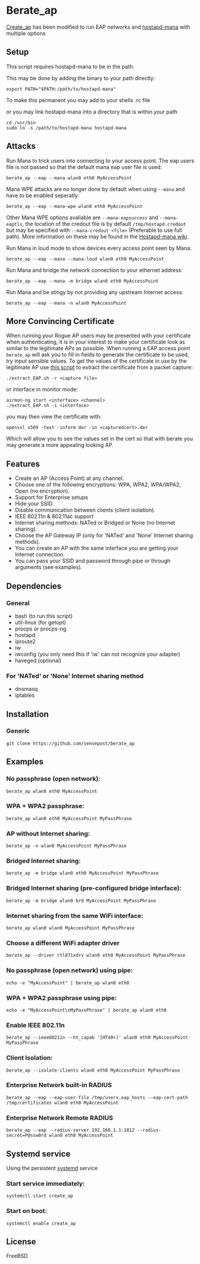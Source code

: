 # Berate_ap 
[Create_ap](https://github.com/oblique/create_ap) has been modified to run EAP networks and [hostapd-mana](https://github.com/sensepost/hostapd-mana) with multiple options

## Setup
This script requires hostapd-mana to be in the path.

This may be done by adding the binary to your path directly:
```
export PATH="$PATH:/path/to/hostapd-mana"
```
To make this permanent you may add to your shells .rc file

or you may link hostapd-mana into a directory that is within your path
```
cd /usr/bin
sudo ln -s /path/to/hostapd-mana hostapd-mana
```

## Attacks

Run Mana to trick users into connecting to your access point. The eap users file is not passed so that the default mana eap user file is used: 

    berate_ap --eap --mana wlan0 eth0 MyAccessPoint 
    
Mana WPE attacks are no longer done by default when using `--mana` and have to be enabled seperatly:

    berate_ap --eap --mana-wpe wlan0 eth0 MyAccessPoint
    
Other Mana WPE options avaliable are `--mana-eapsuccess` and `--mana-eaptls`, the location of the credout file is by default `/tmp/hostapd.credout` but may be specified with `--mana-credout <file>` (Preferable to use full path). More information on these may be found in the [Hostapd-mana wiki](https://github.com/sensepost/hostapd-mana/wiki/MANA-EAP-Options-(aka-WPE)).

Run Mana in loud mode to show devices every access point seen by Mana:

    berate_ap --eap --mana --mana-loud wlan0 eth0 MyAccessPoint 

Run Mana and bridge the network connection to your ethernet address: 

    berate_ap --eap --mana -m bridge wlan0 eth0 MyAccessPoint 

Run Mana and be stingy by not providing any upstream Internet access:

    berate_ap --eap --mana -n wlan0 MyAccessPoint  

<!--Run Mana and host one of each network type to catch as many people as possible.

    berate_ap --trifecta --mana wlan0 eth0 MyAccessPoint -->

## More Convincing Certificate

When running your Rogue AP users may be presented with your certificate when authenticating, it is in your interest to make your certificate look as similar to the legitimate APs as possible. When running a EAP access point `berate_ap` will ask you to fill in fields to generate the certificate to be used, try input sensible values. 
To get the values of the certificate in use by the legitimate AP use [this script](https://gist.github.com/singe/40bda2a1772aaf4903515cc4e436afe5#gistcomment-2848828) to extract the certificate from a packet capture: 
```
./extract_EAP.sh -r <capture file>
```
or interface in monitor mode:
```
airmon-ng start <interface> <channel>
./extract_EAP.sh -i <interface>
```
you may then view the certificate with:
```
openssl x509 -text -inform der -in <capturedcert>.der
```
Which will allow you to see the values set in the cert so that with berate you may generate a more appealing looking AP.

## Features
* Create an AP (Access Point) at any channel.
* Choose one of the following encryptions: WPA, WPA2, WPA/WPA2, Open (no encryption).
* Support for Enterprise setups
* Hide your SSID.
* Disable communication between clients (client isolation).
* IEEE 802.11n & 802.11ac support
* Internet sharing methods: NATed or Bridged or None (no Internet sharing).
* Choose the AP Gateway IP (only for 'NATed' and 'None' Internet sharing methods).
* You can create an AP with the same interface you are getting your Internet connection.
* You can pass your SSID and password through pipe or through arguments (see examples).


## Dependencies
### General
* bash (to run this script)
* util-linux (for getopt)
* procps or procps-ng
* hostapd
* iproute2
* iw
* iwconfig (you only need this if 'iw' can not recognize your adapter)
* haveged (optional)

### For 'NATed' or 'None' Internet sharing method
* dnsmasq
* iptables


## Installation
### Generic
    git clone https://github.com/sensepost/berate_ap

## Examples
### No passphrase (open network):
    berate_ap wlan0 eth0 MyAccessPoint

### WPA + WPA2 passphrase:
    berate_ap wlan0 eth0 MyAccessPoint MyPassPhrase

### AP without Internet sharing:
    berate_ap -n wlan0 MyAccessPoint MyPassPhrase

### Bridged Internet sharing:
    berate_ap -m bridge wlan0 eth0 MyAccessPoint MyPassPhrase

### Bridged Internet sharing (pre-configured bridge interface):
    berate_ap -m bridge wlan0 br0 MyAccessPoint MyPassPhrase

### Internet sharing from the same WiFi interface:
    berate_ap wlan0 wlan0 MyAccessPoint MyPassPhrase

### Choose a different WiFi adapter driver
    berate_ap --driver rtl871xdrv wlan0 eth0 MyAccessPoint MyPassPhrase

### No passphrase (open network) using pipe:
    echo -e "MyAccessPoint" | berate_ap wlan0 eth0

### WPA + WPA2 passphrase using pipe:
    echo -e "MyAccessPoint\nMyPassPhrase" | berate_ap wlan0 eth0

### Enable IEEE 802.11n
    berate_ap --ieee80211n --ht_capab '[HT40+]' wlan0 eth0 MyAccessPoint MyPassPhrase

### Client Isolation:
    berate_ap --isolate-clients wlan0 eth0 MyAccessPoint MyPassPhrase

### Enterprise Network built-in RADIUS
    berate_ap --eap --eap-user-file /tmp/users.eap_hosts --eap-cert-path /tmp/certificates wlan0 eth0 MyAccessPoint 

### Enterprise Network Remote RADIUS
    berate_ap --eap --radius-server 192.168.1.1:1812 --radius-secret=P@ssw0rd wlan0 eth0 MyAccessPoint

## Systemd service
Using the persistent [systemd](https://wiki.archlinux.org/index.php/systemd#Basic_systemctl_usage) service
### Start service immediately:
    systemctl start create_ap

### Start on boot:
    systemctl enable create_ap


## License
FreeBSD
